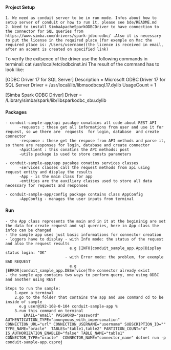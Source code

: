 #### Project Setup
    1. We need as conduit server to be in run mode. Infos about how to setup server of conduit or how to run it, please see bde/README.md
    2. Need to install SimbaApacheSparkODBCDriver to have connection to the connector for SQL queries from https://www.simba.com/drivers/spark-jdbc-odbc/ .Also it is necessary to put the license in the required place (for exemple on Mac the required place is: /Users/username)(the licence is received in email, after an acount is created on specified link)

To verify the exitsence of the driver use the following commands in terminal: cat /usr/local/etc/odbcinst.ini 
The result of the command has to look like:

[ODBC Driver 17 for SQL Server]
Description = Microsoft ODBC Driver 17 for SQL Server
Driver      = /usr/local/lib/libmsodbcsql.17.dylib
UsageCount  = 1

[Simba Spark ODBC Driver]
Driver = /Library/simba/spark/lib/libsparkodbc_sbu.dylib

#### Packages
    - conduit-sample-app/api pacakge conatains all code about REST API
          -requests : these get all informations from user and use it for request, so we there are  requests  for login, database  and create connector
          -response : these get the respose from API methods and parse it, so there are responses for login, database and create connector
          -ApiClient : this conatins the API methods: post
          -utils package is used to store consts parameters

    - conduit-sample-app/app pacakge conatins services classes
          -services classes call the request methods from api using request entity and display the results
          -App - is the main class for app
          -entities are the auxiliary classes used to store all data necessary for requests and responses 

    - conduit-sample-app/config package contains class AppConfig 
          -AppConfig - manages the user inputs from terminal

#### Run
    - the App class represents the main and in it at the begininig are set the data for create request and sql querries, here in App class the infos can be changed
    - the sample app uses just basic informations for connector creation
    - loggers have to display - with Info mode: the status of the request and also the request results
                                e.g |INFO|conduit_sample_app.App|Display status login: "OK"
                              - with Error mode: the problem, for exemple BAD REQUEST
                                e.g |ERROR|conduit_sample_app.DBService|The connector already exist
    - the sample app contains two ways to perform query, one using ODBC and another using REST

    Steps to run the sample:
        1.open a terminal
        2.go to the folder that contains the app and use command cd to be inside of sample
          e.g user@192-168-0-104 conduit-sample-app % 
        3.run this command on terminal
            EMAIL="email" PASSWORD="password" AUTHENTICATION_TYPE="anonymous_with_impersonation" CONNECTION_URL="url" CONNECTION_USERNAME="username" SUBSCRIPTION_ID="" TYPE_NAME="oracle"  TABLES="table1,table2" PARTITION_COUNT="4" IS_AUTHORIZATION_ENABLED="false" TABLE_NAME="table1" CONNECTOR_TYPE="oracle"  CONNECTOR_NAME="connector_name" dotnet run -p conduit-sample-app.csproj